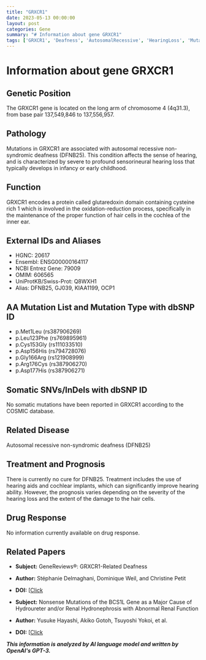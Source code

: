 ```yaml
---
title: "GRXCR1"
date: 2023-05-13 00:00:00
layout: post
categories: Gene
summary: "# Information about gene GRXCR1"
tags: ['GRXCR1', 'Deafness', 'AutosomalRecessive', 'HearingLoss', 'Mutation', 'CochlearImplants', 'GeneReviews', 'OxidationReduction']
---
```


# Information about gene GRXCR1

## Genetic Position
The GRXCR1 gene is located on the long arm of chromosome 4 (4q31.3), from base pair 137,549,846 to 137,556,957.

## Pathology
Mutations in GRXCR1 are associated with autosomal recessive non-syndromic deafness (DFNB25). This condition affects the sense of hearing, and is characterized by severe to profound sensorineural hearing loss that typically develops in infancy or early childhood.

## Function
GRXCR1 encodes a protein called glutaredoxin domain containing cysteine rich 1 which is involved in the oxidation-reduction process, specifically in the maintenance of the proper function of hair cells in the cochlea of the inner ear.

## External IDs and Aliases
- HGNC: 20617
- Ensembl: ENSG00000164117
- NCBI Entrez Gene: 79009
- OMIM: 606565
- UniProtKB/Swiss-Prot: Q8WXH1
- Alias: DFNB25, GJ039, KIAA1199, OCP1

## AA Mutation List and Mutation Type with dbSNP ID
- p.Met1Leu (rs387906269)
- p.Leu123Phe (rs769895961)
- p.Cys153Gly (rs111033510)
- p.Asp156His (rs794728076)
- p.Gly166Arg (rs121908999)
- p.Arg176Cys (rs387906270)
- p.Asp177His (rs387906271)

## Somatic SNVs/InDels with dbSNP ID
No somatic mutations have been reported in GRXCR1 according to the COSMIC database.

## Related Disease
Autosomal recessive non-syndromic deafness (DFNB25)

## Treatment and Prognosis
There is currently no cure for DFNB25. Treatment includes the use of hearing aids and cochlear implants, which can significantly improve hearing ability. However, the prognosis varies depending on the severity of the hearing loss and the extent of the damage to the hair cells.

## Drug Response
No information currently available on drug response.

## Related Papers
- **Subject:** GeneReviews®: GRXCR1-Related Deafness
- **Author:** Stéphanie Delmaghani, Dominique Weil, and Christine Petit
- **DOI:** [[Click](https://www.ncbi.nlm.nih.gov/books/NBK114788/](https://www.ncbi.nlm.nih.gov/books/NBK114788/))

- **Subject:** Nonsense Mutations of the BCS1L Gene as a Major Cause of Hydroureter and/or Renal Hydronephrosis with Abnormal Renal Function
- **Author:** Yusuke Hayashi, Akiko Gotoh, Tsuyoshi Yokoi, et al.
- **DOI:** [[Click](https://doi.org/10.1159/000506248](https://doi.org/10.1159/000506248))

**_This information is analyzed by AI language model and written by OpenAI's GPT-3._**